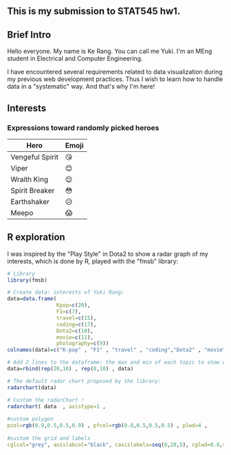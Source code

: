 

## This is my submission to STAT545 hw1.


## Brief Intro
Hello everyone. My name is Ke Rang. You can call me Yuki. I'm an MEng student in Electrical and Computer Engineering. 

I have encountered several requirements related to data visualization during my previous web development practices. Thus I wish to learn how to handle data in a "systematic" way. And that's why I'm here!

## Interests



### Expressions toward randomly picked heroes 
Hero | Emoji
------------ | -------------
Vengeful Spirit | :kissing_heart:
Viper | :blush:
Wraith King | :relieved:
Spirit Breaker | :flushed:
Earthshaker | :disappointed_relieved:
Meepo | :scream:

## R exploration
I was inspired by the "Play Style" in Dota2 to show a radar graph of my interests, which is done by R, played with the "fmsb" library:

```R
# Library
library(fmsb)

# Create data: interests of Yuki Rang:
data=data.frame(
                Kpop=c(20),
                F1=c(7),
                travel=c(15),
                coding=c(17),
                Dota2=c(10),
                movie=c(11),
                photography=c(9))
colnames(data)=c("K-pop" , "F1" , "travel" , "coding","Dota2" , "movie", "photography")

# Add 2 lines to the dataframe: the max and min of each topic to show on the plot!
data=rbind(rep(20,10) , rep(0,10) , data)

# The default radar chart proposed by the library:
radarchart(data)

# Custom the radarChart !
radarchart( data  , axistype=1 , 
            
#custom polygon
pcol=rgb(0.9,0.5,0.5,0.9) , pfcol=rgb(0.8,0.5,0.5,0.5) , plwd=4 , 
            
#custom the grid and labels
cglcol="grey", axislabcol="black", caxislabels=seq(0,20,5), cglwd=0.8,vlcex=0.8)
```








